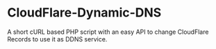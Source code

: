 # CloudFlare-Dynamic-DNS
A short cURL based PHP script with an easy API to change CloudFlare Records to use it as DDNS service.
